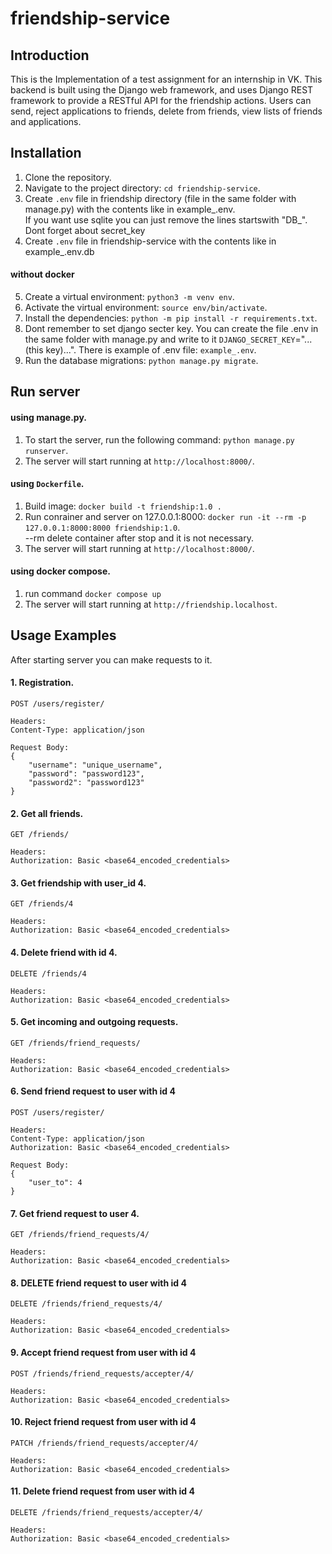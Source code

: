 # friendship-service
## Introduction

This is the Implementation of a test assignment for an internship in VK. This backend is built using the Django web framework, and uses Django REST framework to provide a RESTful API for the friendship actions. Users can send, reject applications to friends, delete from friends, view lists of friends and applications.

## Installation
1. Clone the repository.
2. Navigate to the project directory: `cd friendship-service`.
3. Create `.env` file in friendship directory (file in the same folder with manage.py) with the contents like in example_.env.  
If you want use sqlite you can just remove the lines startswith "DB_". Dont forget about secret_key
4.  Create `.env` file in friendship-service with the contents like in example_.env.db

#### without docker
5. Create a virtual environment: `python3 -m venv env`.
6. Activate the virtual environment: `source env/bin/activate`.
7. Install the dependencies: `python -m pip install -r requirements.txt`.
8. Dont remember to set django secter key. You can create the file .env in the same folder with manage.py and write to it `DJANGO_SECRET_KEY`="...(this key)...". There is example of .env file: `example_.env`.
9. Run the database migrations: `python manage.py migrate`.

## Run server
#### using manage.py.
1. To start the server, run the following command: `python manage.py runserver`.  
2. The server will start running at `http://localhost:8000/`.

#### using `Dockerfile`.
1. Build image: `docker build -t friendship:1.0 .`
2. Run conrainer and server on 127.0.0.1:8000: `docker run -it --rm -p 127.0.0.1:8000:8000 friendship:1.0`.  
--rm delete container after stop and it is not necessary.
3. The server will start running at `http://localhost:8000/`.

#### using docker compose.
1. run command `docker compose up`
2. The server will start running at `http://friendship.localhost`.

## Usage Examples
After starting server you can make requests to it.

#### 1. Registration.
```commandline
POST /users/register/

Headers:
Content-Type: application/json

Request Body:
{
    "username": "unique_username",
    "password": "password123",
    "password2": "password123"
}
```

#### 2. Get all friends.
```commandline
GET /friends/

Headers:
Authorization: Basic <base64_encoded_credentials>
```

#### 3. Get friendship with user_id 4.
```commandline
GET /friends/4

Headers:
Authorization: Basic <base64_encoded_credentials>
```

#### 4. Delete friend with id 4.
```commandline
DELETE /friends/4

Headers:
Authorization: Basic <base64_encoded_credentials>
```

#### 5. Get incoming and outgoing requests.
```commandline
GET /friends/friend_requests/

Headers:
Authorization: Basic <base64_encoded_credentials>
```

#### 6. Send friend request to user with id 4
```commandline
POST /users/register/

Headers:
Content-Type: application/json
Authorization: Basic <base64_encoded_credentials>

Request Body:
{
    "user_to": 4
}
```

#### 7. Get friend request to user 4.
```commandline
GET /friends/friend_requests/4/

Headers:
Authorization: Basic <base64_encoded_credentials>
```

#### 8. DELETE friend request to user with id 4
```commandline
DELETE /friends/friend_requests/4/

Headers:
Authorization: Basic <base64_encoded_credentials>
```

#### 9. Accept friend request from user with id 4
```commandline
POST /friends/friend_requests/accepter/4/

Headers:
Authorization: Basic <base64_encoded_credentials>
```

#### 10. Reject friend request from user with id 4
```commandline
PATCH /friends/friend_requests/accepter/4/

Headers:
Authorization: Basic <base64_encoded_credentials>
```

#### 11. Delete friend request from user with id 4
```commandline
DELETE /friends/friend_requests/accepter/4/

Headers:
Authorization: Basic <base64_encoded_credentials>
```
